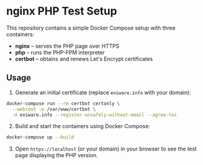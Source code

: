 # nginx PHP Test Setup


This repository contains a simple Docker Compose setup with three containers:

- **nginx** – serves the PHP page over HTTPS
- **php** – runs the PHP-FPM interpreter
- **certbot** – obtains and renews Let's Encrypt certificates

## Usage


1. Generate an initial certificate (replace `eniware.info` with your domain):


```bash
docker-compose run --rm certbot certonly \
  --webroot -w /var/www/certbot \
  -d eniware.info --register-unsafely-without-email --agree-tos

```

2. Build and start the containers using Docker Compose:


```bash
docker-compose up --build
```


3. Open `https://localhost` (or your domain) in your browser to see the test page displaying the PHP version.

